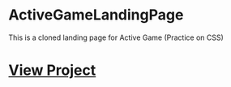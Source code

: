 # ActiveGameLandingPage
This is a cloned landing page for Active Game (Practice on CSS)
# <a href="https://gaffoverflow.github.io/ActiveGameLandingPage">View Project</a>
